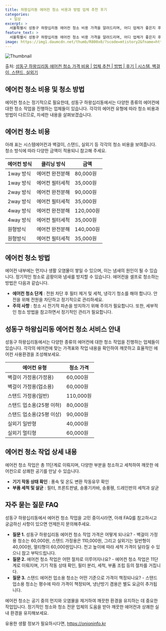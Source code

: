 ```yaml
---
title: 하왕십리동 에어컨 청소 비용과 방법 업체 추천 후기
categories:
  - 일상
excerpt: >
  서울특별시 성동구 하왕십리동 에어컨 청소 비용 가격을 알려드리며, 어디 업체가 좋은지 후기를 통해 알아보겠습니다. 현재 글에서는 시스템, 벽걸이, 스탠드, 실외기 각각에 대해 청소 비용이 나와 있으니 참고하시면 되겠습니다. 에어컨 분해 청소 방법 보기 👈 클릭셀프 에어컨 청소 방법 보기👈 클릭성동구 하왕십리동 에어컨 청소 비용시스템에어컨 방식클리닝방식금액1way 방식에어컨 완전분해80,000원1way 방식에어컨 필터세척35,000원2way 방식에어컨 완전분해90,000원2way 방식에어컨 필터세척35,000원4way 방식에어컨 완전분해120,000원4way 방식에어컨 필터세척35,000원원형방식에어컨 완전분해140,000원원형방식에어컨 필터세척35,000원에어컨 청소 견적 샘플 보기 👈 클릭에어컨 냄새의..
feature_text: >
  서울특별시 성동구 하왕십리동 에어컨 청소 비용 가격을 알려드리며, 어디 업체가 좋은지 후기를 통해 알아보겠습니다. 현재 글에서는 시스템, 벽걸이, 스탠드, 실외기 각각에 대해 청소 비용이 나와 있으니 참고하시면 되겠습니다. 에어컨 분해 청소 방법 보기 👈 클릭셀프 에어컨 청소 방법 보기👈 클릭성동구 하왕십리동 에어컨 청소 비용시스템에어컨 방식클리닝방식금액1way 방식에어컨 완전분해80,000원1way 방식에어컨 필터세척35,000원2way 방식에어컨 완전분해90,000원2way 방식에어컨 필터세척35,000원4way 방식에어컨 완전분해120,000원4way 방식에어컨 필터세척35,000원원형방식에어컨 완전분해140,000원원형방식에어컨 필터세척35,000원에어컨 청소 견적 샘플 보기 👈 클릭에어컨 냄새의..
image: https://img1.daumcdn.net/thumb/R800x0/?scode=mtistory2&fname=https%3A%2F%2Fblog.kakaocdn.net%2Fdn%2FCi9U1%2FbtsHtQILTrK%2FFWpNYgDXGKqK5ae3y1kT3k%2Fimg.webp
---
```


![Thumbnail](https://img1.daumcdn.net/thumb/R800x0/?scode=mtistory2&fname=https%3A%2F%2Fblog.kakaocdn.net%2Fdn%2FCi9U1%2FbtsHtQILTrK%2FFWpNYgDXGKqK5ae3y1kT3k%2Fimg.webp)

<p>출처: <a href="https://onioninfo.kr/entry/%EC%84%B1%EB%8F%99%EA%B5%AC-%ED%95%98%EC%99%95%EC%8B%AD%EB%A6%AC%EB%8F%99-%EC%97%90%EC%96%B4%EC%BB%A8-%EC%B2%AD%EC%86%8C-%EA%B0%80%EA%B2%A9-%EB%B9%84%EC%9A%A9-%EC%97%85%EC%B2%B4-%EC%B6%94%EC%B2%9C-%EB%B0%A9%EB%B2%95-%ED%9B%84%EA%B8%B0-%EC%8B%9C%EC%8A%A4%ED%85%9C-%EB%B2%BD%EA%B1%B8%EC%9D%B4-%EC%8A%A4%ED%83%A0%EB%93%9C-%EC%8B%A4%EC%99%B8%EA%B8%B0" rel="dofollow">성동구 하왕십리동 에어컨 청소 가격 비용 | 업체 추천 | 방법 | 후기 | 시스템, 벽걸이, 스탠드, 실외기</a> </p>

## 에어컨 청소 비용 및 청소 방법

에어컨 청소는 정기적으로 필요한데, 성동구 하왕십리동에서는 다양한 종류의 에어컨에 대한 청소 작업을 진행하는 업체들이 있습니다. 각각의
에어컨 유형에 따라 청소 비용과 방법이 다르므로, 자세한 내용을 살펴보겠습니다.

## 에어컨 청소 비용

아래 표는 시스템에어컨과 벽걸이, 스탠드, 실외기 등 각각의 청소 비용을 보여줍니다. 청소 방식에 따라 다양한 금액이 적용되니 참고해
주세요.

**에어컨 방식** | **클리닝 방식** | **금액**  
---|---|---  
1way 방식 | 에어컨 완전분해 | 80,000원  
1way 방식 | 에어컨 필터세척 | 35,000원  
2way 방식 | 에어컨 완전분해 | 90,000원  
2way 방식 | 에어컨 필터세척 | 35,000원  
4way 방식 | 에어컨 완전분해 | 120,000원  
4way 방식 | 에어컨 필터세척 | 35,000원  
원형방식 | 에어컨 완전분해 | 140,000원  
원형방식 | 에어컨 필터세척 | 35,000원  
  
## 에어컨 청소 방법

에어컨 내부에는 먼지나 생활 오염물이 쌓일 수 있으며, 이는 냄새의 원인이 될 수 있습니다. 정기적인 청소로 곰팡이와 냄새를 방지할 수
있습니다. 에어컨을 셀프로 청소하는 방법은 다음과 같습니다.

  * **에어컨 청소 단계** : 전원 차단 후 필터 제거 및 세척, 냉각기 청소를 해야 합니다. 안전을 위해 전원을 차단하고 정기적으로 관리하세요.
  * **주의 사항** : 청소 시 전기적 파손을 방지하기 위해 주의가 필요합니다. 또한, 세부적인 청소 방법을 참고하면서 정기적인 관리가 필요합니다.

## 성동구 하왕십리동 에어컨 청소 서비스 안내

성동구 하왕십리동에서는 다양한 종류의 에어컨에 대한 청소 작업을 진행하는 업체들이 있습니다. 각각의 에어컨에 맞는 가격표와 작업 내용을
확인하여 깨끗하고 효율적인 에어컨 사용환경을 조성해보세요.

**에어컨 유형** | **청소 가격**  
---|---  
벽걸이 가정용(가정용) | 60,000원  
벽걸이 가정용(업소용) | 60,000원  
스탠드 가정용(일반) | 110,000원  
스탠드 업소용(25평 이하) | 80,000원  
스탠드 업소용(25평 이상) | 90,000원  
실외기 일반형 | 40,000원  
실외기 멀티형 | 60,000원  
  
## 에어컨 청소 작업 상세 내용

에어컨 청소 작업은 총 11단계로 이뤄지며, 다양한 부분을 청소하고 세척하여 깨끗한 에어컨으로 상쾌한 공기를 만날 수 있습니다.

  * **기기 작동 상태 확인** : 풍속 및 온도 변환 작동유무 확인
  * **부품 세척 및 살균** : 필터, 프론트판넬, 송풍기카바, 송풍휀, 드레인판의 세척과 살균

## 자주 묻는 질문 FAQ

성동구 하왕십리동에서 에어컨 청소 작업을 고민 중이시라면, 아래 FAQ를 참고하시고 궁금하신 사항이 있으면 언제든지 문의해주세요.

  * **질문 1.** 성동구 하왕십리동 에어컨 청소 작업 가격은 어떻게 되나요? - 벽걸이 가정용 청소는 60,000원, 스탠드 가정용은 110,000원, 그리고 실외기는 일반형이 40,000원, 멀티형이 60,000원입니다. 천고 높이에 따라 세척 가격이 달라질 수 있으니 참고 부탁드립니다.
  * **질문 2.** 에어컨 청소 작업은 어떤 절차로 이루어지나요? - 에어컨 청소 작업은 11단계로 이뤄지며, 기기 작동 상태 확인, 필터 분리, 세척, 부품 조립 등의 절차를 거칩니다.
  * **질문 3.** 스탠드 에어컨 업소용 청소는 어떤 기준으로 가격이 책정되나요? - 스탠드 업소용 청소는 평수에 따라 가격이 책정되며, 냉난방기 겸용은 별도 요금이 추가됩니다.

에어컨 청소는 공기 중의 먼지와 오염물을 제거하여 깨끗한 환경을 유지하는 데 중요한 작업입니다. 정기적인 청소와 청소 전문 업체의 도움을
받아 깨끗한 에어컨과 상쾌한 실내 환경을 유지해보세요.

 

유용한 생활 정보가 필요하시다면, <a href="https://onioninfo.kr" rel="dofollow">https://onioninfo.kr</a>


